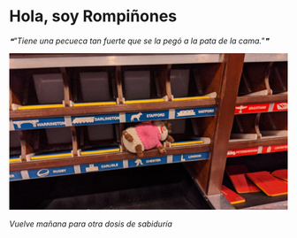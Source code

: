 # Hola, soy Rompiñones

<!--STARTS_HERE_QUOTE_README-->
<i>❝"Tiene una pecueca tan fuerte que se la pegó a la pata de la cama."❞</i>
<!--ENDS_HERE_QUOTE_README-->

<!--START_SECTION:update_image-->
![alt text](https://raw.githubusercontent.com/focaalvarez/rompinones/main/.github/images/IMG_20220709_122914.jpg?raw=true)
<!--END_SECTION:update_image-->

*Vuelve mañana para otra dosis de sabiduría*
